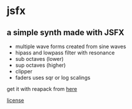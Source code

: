 # jsfx

## a simple synth made with JSFX
- multiple wave forms created from sine waves
- hipass and lowpass filter with resonance
- sub octaves (lower)  
- sup octaves (higher)  
- clipper 
- faders uses sqr or log scalings

get it with reapack
from [here](https://bobobo-git.github.io/jsfx/reapack/index.xml)

[license](LICENSE.html)
